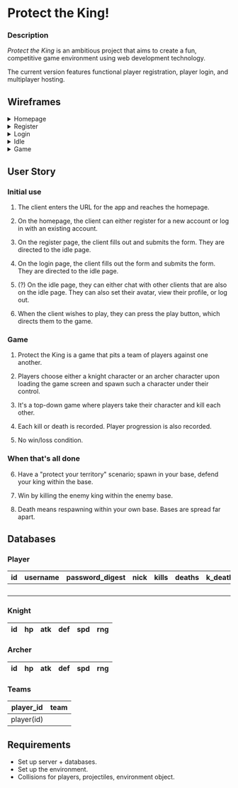 # Protect the King!

### Description

_Protect the King_ is an ambitious project that aims to create a fun, competitive game environment using web development technology.

The current version features functional player registration, player login, and multiplayer hosting.

## Wireframes

<details> 
<summary>Homepage</summary>
<br>
![Homepage](https://i.imgur.com/qTqaHHu.jpg "Homepage")
</details>

<details>
<summary>Register</summary>
<br>
![Register](https://i.imgur.com/B52WX9N.jpg "Register")
</details>

<details>
<summary>Login</summary>
<br>
![Login](https://i.imgur.com/cKgT85i.jpg "Login screen")
</details>

<details>
<summary>Idle</summary>
<br>
![Idle](https://i.imgur.com/oNUt8WS.jpg "Idle")
</details>

<details>
<summary>Game</summary>
<br>
![Game](https://i.imgur.com/CFsngQN.jpg "Game")
</details>

## User Story

### Initial use

1. The client enters the URL for the app and reaches the homepage.

2. On the homepage, the client can either register for a new account or log in with an existing account.

3. On the register page, the client fills out and submits the form. They are directed to the idle page.

4. On the login page, the client fills out the form and submits the form. They are directed to the idle page.

5. (?) On the idle page, they can either chat with other clients that are also on the idle page. They can also set their avatar, view their profile, or log out.

6. When the client wishes to play, they can press the play button, which directs them to the game.

### Game

1. Protect the King is a game that pits a team of players against one another.

2. Players choose either a knight character or an archer character upon loading the game screen and spawn such a character under their control.

3. It's a top-down game where players take their character and kill each other.

4. Each kill or death is recorded. Player progression is also recorded.

5. No win/loss condition.

### When that's all done

6. Have a "protect your territory" scenario; spawn in your base, defend your king within the base.

7. Win by killing the enemy king within the enemy base.

8. Death means respawning within your own base. Bases are spread far apart.

## Databases

### Player

| id | username | password\_digest | nick | kills | deaths | k\_deaths | a\_deaths | knight | archer | k\_kills | a\_kills |
|:-:|:-:|:-:|:-:|:-:|:-:|:-:|:-:|:-:|:-:|:-:|:-:|
|||||||||knight(id)|archer(id)|||

### Knight

| id | hp | atk | def | spd | rng |
|:--:|:--:|:---:|:---:|:---:|:---:|

### Archer

| id | hp | atk | def | spd | rng |
|:--:|:--:|:---:|:---:|:---:|:---:|

### Teams

| player_id | team |
|:--:|:----:|
|player(id)||

## Requirements

- Set up server + databases.
- Set up the environment.
- Collisions for players, projectiles, environment object.
